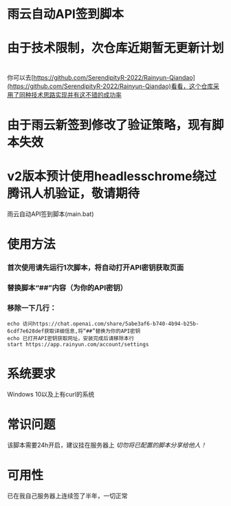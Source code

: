 # 雨云自动API签到脚本

# 由于技术限制，次仓库近期暂无更新计划
#
你可以去[https://github.com/SerendipityR-2022/Rainyun-Qiandao](https://github.com/SerendipityR-2022/Rainyun-Qiandao)看看，这个仓库采用了同种技术思路实现并有这不错的成功率


# 由于雨云新签到修改了验证策略，现有脚本失效
# v2版本预计使用headlesschrome绕过腾讯人机验证，敬请期待






雨云自动API签到脚本(main.bat)
# 使用方法
### 首次使用请先运行1次脚本，将自动打开API密钥获取页面
### 替换脚本“##”内容（为你的API密钥）
### 移除一下几行：
```
echo 访问https://chat.openai.com/share/5abe3af6-b740-4b94-b25b-6cdf7e628def获取详细信息,将“##”替换为你的API密钥
echo 已打开API密钥获取网址，安装完成后请移除本行
start https://app.rainyun.com/account/settings
```
# 系统要求
Windows 10以及上有curl的系统
# 常识问题
该脚本需要24h开启，建议挂在服务器上
*切勿将已配置的脚本分享给他人！*
# 可用性
已在我自己服务器上连续签了半年，一切正常
